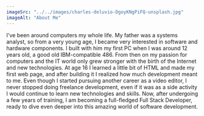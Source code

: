 ```yaml
---
imageSrc: "../../images/charles-deluvio-DgoyKNgPiFQ-unsplash.jpg"
imageAlt: "About Me"
---
```


I've been around computers my whole life. My father was a systems analyst, so from a very young age, I became very interested in software and hardware components. I built with him my first PC when I was around 12 years old, a good old IBM-compatible 486.  From then on my passion for computers and the IT world only grew stronger with the birth of the Internet and new technologies.  At age 16 I learned a little bit of HTML and made my first web page, and after building it I realized how much development meant to me. Even though I started pursuing another career as a video editor, I never stopped doing freelance development, even if it was as a side activity I would continue to learn new technologies and skills. Now, after undergoing a few years of training, I am becoming a full-fledged Full Stack Developer, ready to dive even deeper into this amazing world of software development.

